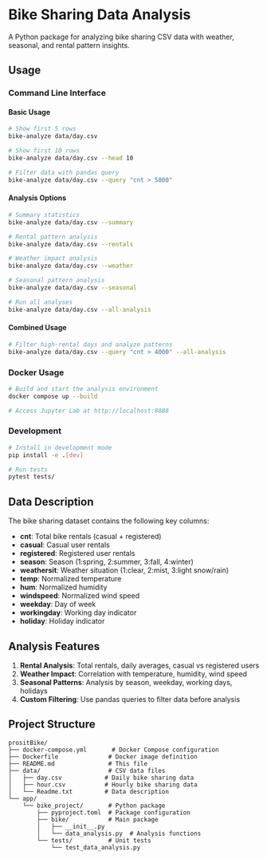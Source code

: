 # Bike Sharing Data Analysis

A Python package for analyzing bike sharing CSV data with weather, seasonal, and rental pattern insights.

## Usage

### Command Line Interface

#### Basic Usage
```bash
# Show first 5 rows
bike-analyze data/day.csv

# Show first 10 rows
bike-analyze data/day.csv --head 10

# Filter data with pandas query
bike-analyze data/day.csv --query "cnt > 5000"
```

#### Analysis Options
```bash
# Summary statistics
bike-analyze data/day.csv --summary

# Rental pattern analysis
bike-analyze data/day.csv --rentals

# Weather impact analysis
bike-analyze data/day.csv --weather

# Seasonal pattern analysis
bike-analyze data/day.csv --seasonal

# Run all analyses
bike-analyze data/day.csv --all-analysis
```

#### Combined Usage
```bash
# Filter high-rental days and analyze patterns
bike-analyze data/day.csv --query "cnt > 4000" --all-analysis
```

### Docker Usage
```bash
# Build and start the analysis environment
docker compose up --build

# Access Jupyter Lab at http://localhost:8888
```

### Development
```bash
# Install in development mode
pip install -e .[dev]

# Run tests
pytest tests/
```

## Data Description

The bike sharing dataset contains the following key columns:
- **cnt**: Total bike rentals (casual + registered)
- **casual**: Casual user rentals
- **registered**: Registered user rentals
- **season**: Season (1:spring, 2:summer, 3:fall, 4:winter)
- **weathersit**: Weather situation (1:clear, 2:mist, 3:light snow/rain)
- **temp**: Normalized temperature
- **hum**: Normalized humidity
- **windspeed**: Normalized wind speed
- **weekday**: Day of week
- **workingday**: Working day indicator
- **holiday**: Holiday indicator

## Analysis Features

1. **Rental Analysis**: Total rentals, daily averages, casual vs registered users
2. **Weather Impact**: Correlation with temperature, humidity, wind speed
3. **Seasonal Patterns**: Analysis by season, weekday, working days, holidays
4. **Custom Filtering**: Use pandas queries to filter data before analysis

## Project Structure

```
prositBike/
├── docker-compose.yml       # Docker Compose configuration
├── Dockerfile              # Docker image definition
├── README.md               # This file
├── data/                   # CSV data files
│   ├── day.csv            # Daily bike sharing data
│   ├── hour.csv           # Hourly bike sharing data
│   └── Readme.txt         # Data description
└── app/
    └── bike_project/       # Python package
        ├── pyproject.toml  # Package configuration
        ├── bike/           # Main package
        │   ├── __init__.py
        │   └── data_analysis.py  # Analysis functions
        └── tests/          # Unit tests
            └── test_data_analysis.py
```